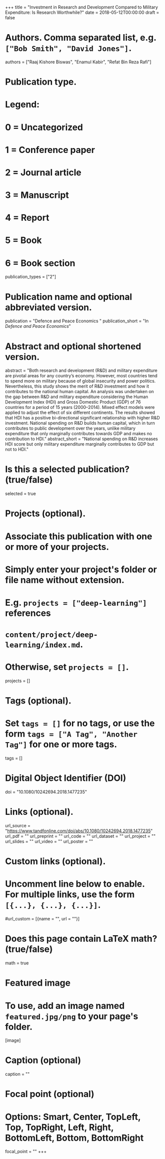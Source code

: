 +++
title = "Investment in Research and Development Compared to Military Expenditure: Is Research Worthwhile?"
date = 2018-05-12T00:00:00
draft = false

# Authors. Comma separated list, e.g. `["Bob Smith", "David Jones"]`.
authors = ["Raaj Kishore Biswas", "Enamul Kabir", "Refat Bin Reza Rafi"]

# Publication type.
# Legend:
# 0 = Uncategorized
# 1 = Conference paper
# 2 = Journal article
# 3 = Manuscript
# 4 = Report
# 5 = Book
# 6 = Book section
publication_types = ["2"]

# Publication name and optional abbreviated version.
publication = "Defence and Peace Economics "
publication_short = "In *Defence and Peace Economics*"

# Abstract and optional shortened version.
abstract = "Both research and development (R&D) and military expenditure are pivotal areas for any country’s economy. However, most countries tend to spend more on military because of global insecurity and power politics. Nevertheless, this study shows the merit of R&D investment and how it contributes to the national human capital. An analysis was undertaken on the gap between R&D and military expenditure considering the Human Development Index (HDI) and Gross Domestic Product (GDP) of 76 countries for a period of 15 years (2000–2014). Mixed effect models were applied to adjust the effect of six different continents. The results showed that HDI has a positive bi-directional significant relationship with higher R&D investment. National spending on R&D builds human capital, which in turn contributes to public development over the years, unlike military expenditure that only marginally contributes towards GDP and makes no contribution to HDI."
abstract_short = "National spending on R&D increases HDI score but only military expenditure  marginally contributes to GDP but not to HDI."

# Is this a selected publication? (true/false)
selected = true

# Projects (optional).
#   Associate this publication with one or more of your projects.
#   Simply enter your project's folder or file name without extension.
#   E.g. `projects = ["deep-learning"]` references 
#   `content/project/deep-learning/index.md`.
#   Otherwise, set `projects = []`.
projects = []

# Tags (optional).
#   Set `tags = []` for no tags, or use the form `tags = ["A Tag", "Another Tag"]` for one or more tags.
tags = []


# Digital Object Identifier (DOI)
doi = "10.1080/10242694.2018.1477235"

# Links (optional).
url_source = "https://www.tandfonline.com/doi/abs/10.1080/10242694.2018.1477235"
url_pdf = ""
url_preprint = ""
url_code = ""
url_dataset = ""
url_project = ""
url_slides = ""
url_video = ""
url_poster = ""


# Custom links (optional).
#   Uncomment line below to enable. For multiple links, use the form `[{...}, {...}, {...}]`.
#url_custom = [{name = "", url = ""}]


# Does this page contain LaTeX math? (true/false)
math = true

# Featured image
# To use, add an image named `featured.jpg/png` to your page's folder. 
[image]
  # Caption (optional)
  caption = ""

  # Focal point (optional)
  # Options: Smart, Center, TopLeft, Top, TopRight, Left, Right, BottomLeft, Bottom, BottomRight
  focal_point = ""
+++